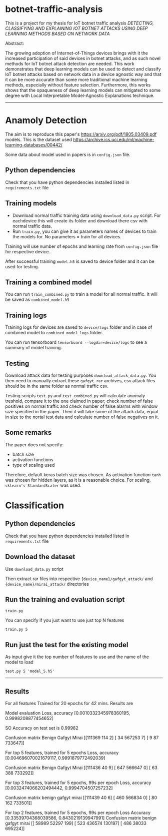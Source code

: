 # botnet-traffic-analysis

This is a project for my thesis for IoT botnet traffic analysis *DETECTING, CLASSIFYING AND EXPLAINING IOT BOTNET ATTACKS USING DEEP LEARNING METHODS BASED ON NETWORK DATA*

Abstract:

The growing adoption of Internet-of-Things devices brings with it the increased participation of said devices in botnet attacks, and as such novel methods for IoT botnet attack detection are needed. This work demonstrates that deep learning models can be used to detect and classify IoT botnet attacks based on network data in a device agnostic way and that it can be more accurate than some more traditional machine learning methods, especially without feature selection. Furthermore, this works shows that the opaqueness of deep learning models can mitigated to some degree with Local Interpretable Model-Agnostic Explanations technique.

----------------------
# Anamoly Detection
The aim is to reproduce this paper's https://arxiv.org/pdf/1805.03409.pdf models.
This is the dataset used https://archive.ics.uci.edu/ml/machine-learning-databases/00442/

Some data about model used in papers is in `config.json` file.

## Python dependencies
Check that you have python dependencies installed listed in `requirements.txt` file

## Training models

* Download normal traffic training data using `download_data.py` script. For eachdevice this will create its folder and download there csv with normal traffic data.
* Run `train.py`, you can give it as parameters names of devices to train the models for. No parameters = train for all devices.

Training will use number of epochs and learning rate from `config.json` file for respective device. 

After successful training `model.h5` is saved to device folder and it can be used for testing.

## Training a combined model

You can run `train_combined.py` to train a model for all normal traffic. It will be saved as `combined_model.h5`

## Training logs
Training logs for devices are saved to `device/logs` folder and in case of combined model to `combined_model_logs` folder.

You can run tensorboard `tensorboard --logdir=device/logs` to see a summary of model training.

## Testing
Download attack data for testing purposes `download_attack_data.py`. You then need to manually extract these `gafgyt.rar` archives, csv attack files should be in the same folder as normal traffic csv.


Testing scripts `test.py` and `test_combined.py` will calculate anomaly treshold, compare it to the one claimed in paper; check number of false positives on normal traffic and check number of false alarms with window size specified in the paper.
Then it will take some of the attack data, equal in size to the nortal test data and calculate number of false negatives on it.


## Some remarks
The paper does not specify:
* batch size
* activation functions
* type of scaling used

Therefore, default keras batch size was chosen.
As activation function `tanh` was chosen for hidden layers, as it is a reasonable choice.
For scaling, `sklearn's StandardScaler` was used.

# Classification

## Python dependencies
Check that you have python dependencies installed listed in `requirements.txt` file

## Download the dataset
Use `download_data.py` script

Then extract rar files into respective `{device_name}/gafgyt_attack/` and `{device_name}/mirai_attack/` directories

## Run the training and evaluation script
`train.py`

You can specify if you just want to use just top N features

`train.py 5`


## Run just the test for the existing model
As input give it the top number of features to use and the name of the model to load

`test.py 5 'model_5.h5'`


---------------
## Results


For all features
Trained for 20 epochs for 42 mins.
Results are

Model evaluation
Loss, accuracy
[0.0010332345978360195, 0.9998208877454652]

SO Accuracy on test set is 0.99982


Confusion matrix
Benign     Gafgyt     Mirai
[[111369    114      2]
 [    34 567253      7]
 [     9     87 733647]]


For top 5 features, trained for 5 epochs
Loss, accuracy 
[0.004696070021679117, 0.9991879772492039]

Confusion matrix
Benign     Gafgyt     Mirai
[[111436     40      9]
 [   647 566647      0]
 [    63    388 733292]]


For top 3 features, trained for 5 epochs, 99s per epoch
Loss, accuracy 
[0.0032474066202494442, 0.9994704507257232]

Confusion matrix
benign  gafgyt  mirai
[[111439     40      6]
 [   460 566834      0]
 [    80    162 733501]]


For top 2 features, trained for 5 epochs, 99s per epoch
Loss                   Accuracy
[0.33539704368039586, 0.8430219139947991]
Confusion matrix
benign  gafgyt  mirai
[[ 58989  52297    199]
 [   523 436574 130197]
 [   486  38033 695224]]




